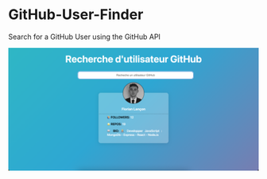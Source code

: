 # GitHub-User-Finder
Search for a GitHub User using the GitHub API

![Screenshot Page D'acceuil](https://github.com/FLancon/GitHub-User-Finder/blob/22f729f6153e77b1932c4864132cd7efed7aceb6/assets/Sreenshot-1.png?raw=true)
